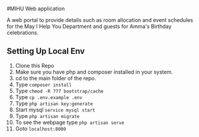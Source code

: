 #MIHU Web application

A web portal to provide details such as room allocation and event schedules for the May I Help You Department and guests for Amma's Birthday celebrations.

## Setting Up Local Env

1. Clone this Repo
2. Make sure you have php and composer installed in your system.
3. cd to the main folder of the repo.
4. Type `composer install`
5. Type `chmod -R 777 bootstrap/cache`
6. Type `cp .env.example .env`
7. Type `php artisan key:generate`
8. Start mysql `service mysql start`
9. Type `php artisan migrate`
10. To see the webpage type `php artisan serve`
11. Goto `localhost:8000`
